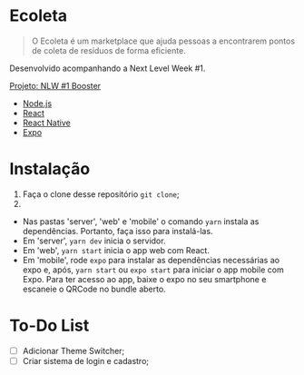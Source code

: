 # Ecoleta

> O Ecoleta é um marketplace que ajuda pessoas a encontrarem pontos de coleta de resíduos de forma eficiente.

Desenvolvido acompanhando a Next Level Week #1.

[Projeto: NLW #1 Booster](https://github.com/Rocketseat/nlw-01-booster#-projeto)

- [Node.js](https://nodejs.org/en/)
- [React](https://pt-br.reactjs.org/)
- [React Native](https://reactnative.dev/)
- [Expo](https://expo.io/)

# Instalação

1. Faça o clone desse repositório `git clone`;
2.

- Nas pastas 'server', 'web' e 'mobile' o comando `yarn` instala as dependências. Portanto, faça isso para instalá-las.
- Em 'server', `yarn dev` inicia o servidor.
- Em 'web', `yarn start` inicia o app web com React.
- Em 'mobile', rode `expo` para instalar as dependências necessárias ao expo e, após, `yarn start` ou `expo start` para iniciar o app mobile com Expo. Para ter acesso ao app, baixe o expo no seu smartphone e escaneie o QRCode no bundle aberto.

# To-Do List

- [ ] Adicionar Theme Switcher;
- [ ] Criar sistema de login e cadastro;
